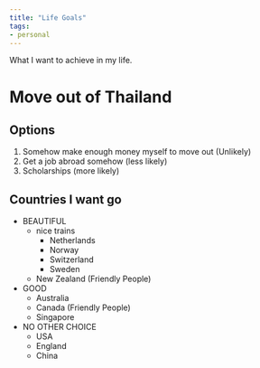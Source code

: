```yaml
---
title: "Life Goals"
tags:
- personal
---
```


What I want to achieve in my life.

# Move out of Thailand

## Options
1. Somehow make enough money myself to move out (Unlikely)
2. Get a job abroad somehow (less likely)
3. Scholarships (more likely)

## Countries I want go
- BEAUTIFUL
  - nice trains
    - Netherlands
    - Norway 
    - Switzerland 
    - Sweden 
  - New Zealand (Friendly People)
- GOOD
  - Australia
  - Canada (Friendly People)
  - Singapore
- NO OTHER CHOICE
  - USA
  - England
  - China
